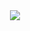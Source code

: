 <div align=center>
        <img src="https://capsule-render.vercel.app/api?type=wave&color=auto&height=300&section=header&text=AI%20Learning%20Class&fontSize=90&animation=fadeIn" />
</div>
